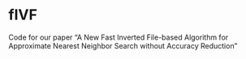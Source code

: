 # fIVF
Code for our paper “A New Fast Inverted File-based Algorithm for Approximate Nearest Neighbor Search without Accuracy Reduction”
